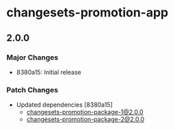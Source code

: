# changesets-promotion-app

## 2.0.0
### Major Changes

- 8380a15: Initial release

### Patch Changes

- Updated dependencies [8380a15]
  - changesets-promotion-package-1@2.0.0
  - changesets-promotion-package-2@2.0.0
